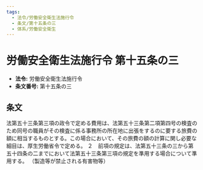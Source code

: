 ```yaml
---
tags:
  - 法令/労働安全衛生法施行令
  - 条文/第十五条の三
  - 体系/労働安全衛生
---
```

# 労働安全衛生法施行令 第十五条の三

- **法令:** 労働安全衛生法施行令
- **条文番号:** 第十五条の三

## 条文
法第五十三条第三項の政令で定める費用は、法第五十三条第二項第四号の検査のため同号の職員がその検査に係る事務所の所在地に出張をするのに要する旅費の額に相当するものとする。この場合において、その旅費の額の計算に関し必要な細目は、厚生労働省令で定める。
２　前項の規定は、法第五十三条の三から第五十四条の二までにおいて法第五十三条第三項の規定を準用する場合について準用する。
（製造等が禁止される有害物等）


